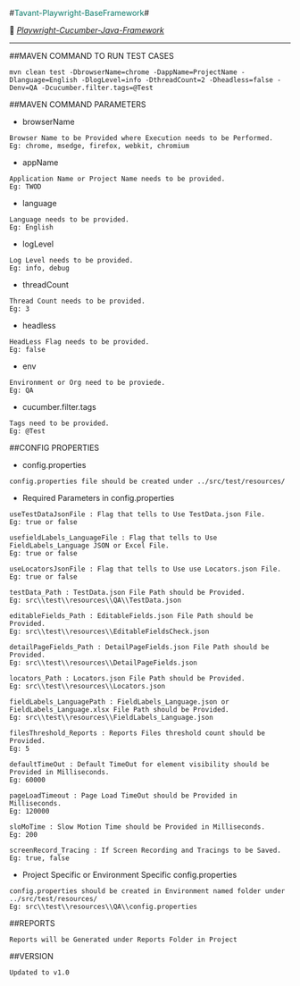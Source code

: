 #<span style="color: #097969">Tavant-Playwright-BaseFramework</span>#

 🔗 _[Playwright-Cucumber-Java-Framework](https://github.com/VikramManikantaNadella/playwright-cucumber)_

- - - - 

##MAVEN COMMAND TO RUN TEST CASES

```
mvn clean test -DbrowserName=chrome -DappName=ProjectName -Dlanguage=English -DlogLevel=info -DthreadCount=2 -Dheadless=false -Denv=QA -Dcucumber.filter.tags=@Test
```

##MAVEN COMMAND PARAMETERS
- browserName

```
Browser Name to be Provided where Execution needs to be Performed. 
Eg: chrome, msedge, firefox, webkit, chromium
```
- appName

```
Application Name or Project Name needs to be provided.
Eg: TWOD
```
- language

```
Language needs to be provided.
Eg: English
```
- logLevel

```
Log Level needs to be provided.
Eg: info, debug
```
- threadCount

```
Thread Count needs to be provided.
Eg: 3
```
- headless

```
HeadLess Flag needs to be provided.
Eg: false
```
- env

```
Environment or Org need to be proviede.
Eg: QA
```
- cucumber.filter.tags

```
Tags need to be provided.
Eg: @Test
```

##CONFIG PROPERTIES
- config.properties

```
config.properties file should be created under ../src/test/resources/
```
- Required Parameters in config.properties

```
useTestDataJsonFile : Flag that tells to Use TestData.json File.
Eg: true or false
```
```
usefieldLabels_LanguageFile : Flag that tells to Use FieldLabels_Language JSON or Excel File.
Eg: true or false
```
```
useLocatorsJsonFile : Flag that tells to Use use Locators.json File.
Eg: true or false
```
```
testData_Path : TestData.json File Path should be Provided.
Eg: src\\test\\resources\\QA\\TestData.json
```
```
editableFields_Path : EditableFields.json File Path should be Provided.
Eg: src\\test\\resources\\EditableFieldsCheck.json
```
```
detailPageFields_Path : DetailPageFields.json File Path should be Provided.
Eg: src\\test\\resources\\DetailPageFields.json
```
```
locators_Path : Locators.json File Path should be Provided.
Eg: src\\test\\resources\\Locators.json
```
```
fieldLabels_LanguagePath : FieldLabels_Language.json or FieldLabels_Language.xlsx File Path should be Provided.
Eg: src\\test\\resources\\FieldLabels_Language.json
```
```
filesThreshold_Reports : Reports Files threshold count should be Provided.
Eg: 5
```
```
defaultTimeOut : Default TimeOut for element visibility should be Provided in Milliseconds.
Eg: 60000
```
```
pageLoadTimeout : Page Load TimeOut should be Provided in Milliseconds.
Eg: 120000
```
```
sloMoTime : Slow Motion Time should be Provided in Milliseconds.
Eg: 200
```
```
screenRecord_Tracing : If Screen Recording and Tracings to be Saved.
Eg: true, false
```
- Project Specific or Environment Specific config.properties

```
config.properties should be created in Environment named folder under ../src/test/resources/
Eg: src\\test\\resources\\QA\\config.properties
```
##REPORTS

```
Reports will be Generated under Reports Folder in Project
```
##VERSION

```
Updated to v1.0
```

